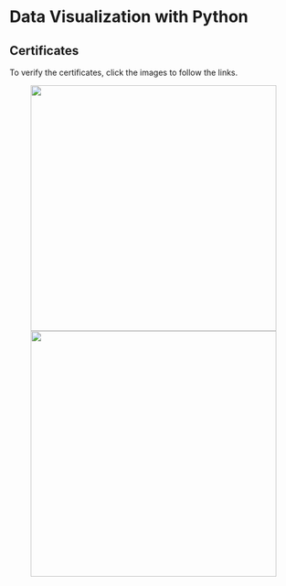 # Data Visualization with Python


## Certificates
To verify the certificates, click the images to follow the links.

<p align="middle">
  <a href="https://coursera.org/share/ae7160d62cf9ef6c1860bedf0cf23438"><img src="https://user-images.githubusercontent.com/84391594/152701650-3c73b517-a6ea-4926-aafb-851e45543d90.png" height="430"></a>
  <a href="https://www.credly.com/badges/8734f812-1919-45e8-8ce4-d3df9ad6ef4c/public_url"><img src="https://user-images.githubusercontent.com/84391594/152701606-b83fee28-12d1-4fe4-9618-d552f8adcb11.png" height="430"></a>
</p>

